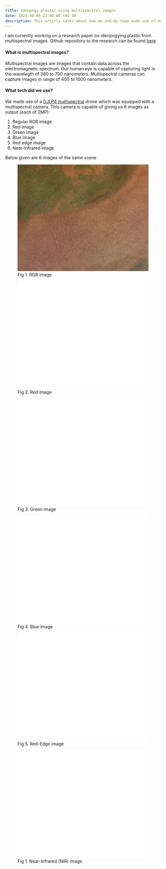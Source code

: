 ```yaml
---
title: Idenpngy plastic using multispectral images
date: 2024-08-09 22:00:00 +05:30
description: This article talks about how me and my team made use of multispectral drone cameras to effectively detect plastic.
---
```


I am currently working on a research paper on idenpngying plastic from multispectral images. Github repository to the research can be found [here](https://github.com/Deceptrax123/Plastic-Detection-using-Reflectance-Images-of-Hyperspectral-Bands)

#### What is multispectral images? 

Multispectral images are images that contain data across the electromagnetic spectrum. Our human eye is capable of capturing light in the wavelegth of 380 to 700 nanometers. Multispectral cameras can capture images in range of 400 to 1000 nanometers. 

#### What tech did we use?

We made use of a [DJI P4 multispectral](https://www.dji.com/global/p4-multispectral) drone which was equipped with a multispectral camera. This camera is capable of giving us 6 images as output (each of 2MP):

1. Regular RGB image
2. Red image
3. Green image
4. Blue image
5. Red edge image
6. Near-Infrared image

Below given are 6 images of the same scene

<figure>
    <img src="assets/rgb.png" alt="RGB image">
    <figcaption>Fig 1. RGB image</figcaption>
</figure>
<figure>
    <img src="assets/r.png" alt="Red image">
    <figcaption>Fig 2. Red image</figcaption>
</figure>
<figure>
    <img src="assets/g.png" alt="Green image">
    <figcaption>Fig 3. Green image</figcaption>
</figure>
<figure>
    <img src="assets/b.png" alt="Blue image">
    <figcaption>Fig 4. Blue image</figcaption>
</figure>
<figure>
    <img src="assets/red_edge.png" alt="Red-Edge image">
    <figcaption>Fig 5. Red-Edge image</figcaption>
</figure>
<figure>
    <img src="assets/nir.png" alt="NIR image">
    <figcaption>Fig 1. Near-Infrared (NIR) image</figcaption>
</figure>